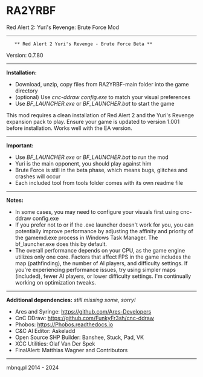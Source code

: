 # RA2YRBF
Red Alert 2: Yuri's Revenge: Brute Force Mod

***********************************************************************
	   ** Red Alert 2 Yuri's Revenge - Brute Force Beta **
Version: 0.7.80
***********************************************************************
**Installation:**

- Download, unzip, copy files from RA2YRBF-main folder into the game directory
- (optional) Use *cnc-ddraw config.exe* to match your visual preferences
- Use *BF_LAUNCHER.exe* or *BF_LAUNCHER.bat* to start the game

This mod requires a clean installation of Red Alert 2 and the Yuri's Revenge expansion pack to play.
Ensure your game is updated to version 1.001 before installation.
Works well with the EA version.


***********************************************************************
**Important:**

- Use *BF_LAUNCHER.exe* or *BF_LAUNCHER.bat* to run the mod
- Yuri is the main opponent, you should play against him
- Brute Force is still in the beta phase, which means bugs, glitches and crashes will occur
- Each included tool from tools folder comes with its own readme file


***********************************************************************
**Notes:**

- In some cases, you may need to configure your visuals first using cnc-ddraw config.exe
- If you prefer not to or if the .exe launcher doesn't work for you, you can potentially 
  improve performance by adjusting the affinity and priority of the gamemd.exe process in Windows Task Manager. 
  The bf_launcher.exe does this by default.
- The overall performance depends on your CPU, as the game engine utilizes only one core. 
  Factors that affect FPS in the game includes the map (pathfinding), the number of AI players, and difficulty settings. 
  If you're experiencing performance issues, try using simpler maps (included), fewer AI players, or lower difficulty settings. 
  I'm continually working on optimization tweaks.

***********************************************************************
**Additional dependencies:**
*still missing some, sorry!*

- Ares and Syringe: https://github.com/Ares-Developers
- CnC DDraw: https://github.com/FunkyFr3sh/cnc-ddraw
- Phobos: https://Phobos.readthedocs.io
- C&C AI Editor: Askeladd
- Open Source SHP Builder: Banshee, Stuck, Pad, VK
- XCC Utilities: Olaf Van Der Spek
- FinalAlert: Matthias Wagner and Contributors

***********************************************************************
mbnq.pl 2014 - 2024
